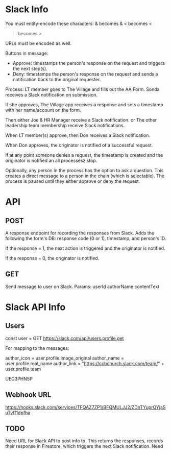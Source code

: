 # Slack Info
You must entity-encode these characters:
& becomes &amp;
< becomes &lt;
> becomes &gt;

URLs must be encoded as well. 



Buttons in message:
* Approve: timestamps the person's response on the request and triggers the next step(s).
* Deny: timestamps the person's response on the request and sends a notification back to the original requester.



Process:
LT member goes to The Village and fills out the AA Form.
Sonda receives a Slack notification on submission.

If she approves, The Village app receives a response and sets a timestamp with her name/account on the form.

Then either Joe & HR Manager receive a Slack notification.
or
The other leadership team membership receive Slack notifications.

When LT member(s) approve, then Don receives a Slack notification.

When Don approves, the originator is notified of a successful request.

If at any point someone denies a request, the timestamp is created and the originator is notified an all processesz stop.

Optionally, any person in the process has the option to ask a question. This creates a direct message to a person in the chain (which is selectable). The process is paused until they either approve or deny the request.


# API
## POST
A response endpoint for recording the responses from Slack. Adds the following the form's DB: response code (0 or 1), timestamp, and person's ID.

If the response = 1, the next action is triggered and the originator is notified.

If the response = 0, the originator is notified.

## GET

Send message to user on Slack.
  Params:
    userId
    authorName
    contentText





# Slack API Info

## Users

const user = GET https://slack.com/api/users.profile.get

For mapping to the messages:

author_icon = user.profile.image_original
author_name = user.profile.real_name
author_link = "https://ccbchurch.slack.com/team/" + user.profile.team

UEG3PHN5P



## Webhook URL
https://hooks.slack.com/services/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





## TODO
Need URL for Slack API to post info to. This returns the responses, records their response in Firestore, which triggers the next Slack notification.
Need 